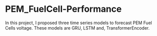 # PEM_FuelCell-Performance
In this project, I proposed three time series models to forecast PEM Fuel Cells voltage. These models are GRU, LSTM and, TransformerEncoder.
